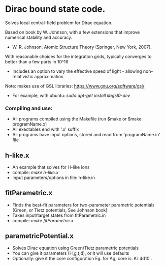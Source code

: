 # Dirac bound state code.

Solves local central-field problem for Dirac equation.

Based on book by W. Johnson, with a few extensions that improve numerical
stability and accuracy.
 * W. R. Johnson, Atomic Structure Theory (Springer, New York, 2007).


With reasonable choices for the integration grids, typically converges
to better than a few parts in 10^16

 * Includes an option to vary the effective speed of light -
allowing non-relativistic approximation.

Note: makes use of GSL libraries: https://www.gnu.org/software/gsl/

 * For example, with ubuntu: _sudo apt-get install libgsl0-dev_

### Compiling and use:

 * All programs compiled using the Makefile (run $make or $make programName.x)
 * All exectables end with '.x' suffix
 * All programs have input options, stored and read from 'programName.in' file

## h-like.x

 * An example that solves for H-like ions
 * compile: _make h-like.x_
 * Input parameters/options in file: h-like.in

## fitParametric.x

 * Finds the best-fit parameters for two-parameter parametric potentials
 (Green, or Tietz potentials, See Johnson book]
 * Takes input/target states from fitParametric.in
 * compile: _make fitParametric.x_

## parametricPotential.x

 * Solves Dirac equation using Green/Tietz parametric potentials
 * You can give it parameters (H,g,t,d), or it will use defaults
 * Optionally: give it the core configuration Eg. for Ag, core is:
   Kr 4d10 .
